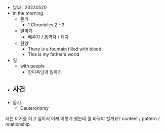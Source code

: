 - 날짜 : 20230520
- in the morning
	- 듣기
		- 1 Chronicles 2 - 3
	- 말하기
		-  배우자 / 동역자 / 제자
	- 찬양
		- There is a fountain filled with blood
		- This is my father's world
- 일
	- with people
		- 한미옥님과 일하기
- 사건
	- 
- 듣기
	- Deuteronomy  



저는 이거를 하고 싶어서 어제 이렇게 했는데 뭘 바꿔야 할까요?
content / pattern / relationship
